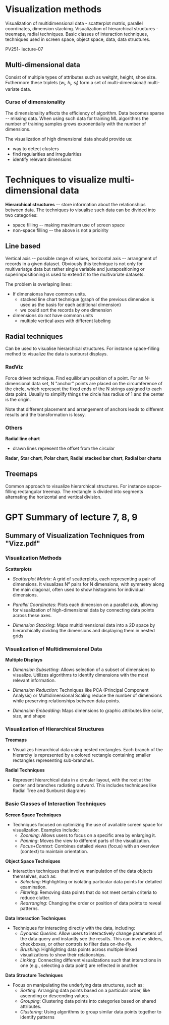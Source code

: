 # Visualization methods

 Visualization of multidimensional data - scatterplot matrix, parallel coordinates, dimension stacking. Visualization of hierarchical structures - treemaps, radial techniques. Basic classes of interaction techniques, techniques used in screen space, object space, data, data structures.

PV251- lecture-07

 ## Multi-dimensional data

Consist of multiple types of attributes such as weitght, height, shoe size. Futhermore these triplets ($w_i$, $h_i$, $s_i$) form a set of multi-dimensional/ multi-variate data.

### Curse of dimensionality

The dimensionality affects the efficiency of algorithm. Data becomes sparse -- missing data.
When using such data for training ML algorithms the number of training samples grows exponentially with the number of dimensions.


The visualization of high dimensional data should provide us:

- way to detect clusters
- find regularities and irregularities
- identify relevant dimensions

# Techniques to visualize multi-dimensional data

**Hierarchical structures** -- store information about the relationships between data. The techniques to visualise such data can be divided into two categories:
- space filling -- making maximum use of screen space
- non-space filling -- the above is not a prioirity



## Line based
Vertical axis -- possible range of values, horizontal axis -- arrangment of records in a given dataset. Obviously this technique is not only for multivariatge data but rather single variable and juxtapositioning or superimpositioning is used to extend it to the multivariate datasets. 

The problem is overlaping lines:

- If dimensionss have common units.
  - stacked line chart technique (graph of the previous dimension is used as the basis for each additional dimension)
  - we could sort the records by one dimension
- dimensions do not have common units
  - multiple vertical axes with different labeling


## Radial techniques

Can be used to visualise hierarchical structures. For instance space-filling method to visualize the data is sunburst displays.

### RadViz
Force driven technique. Find equilibrium position of a point. For an N-dimensional data set, N "anchor" points are placed on the circumference of the circle, which represent the fixed ends of the N strings assigned to each data point. Usually to simplify things the circle has radius of 1 and the center is the origin.

Note that different placement and arrangement of anchors leads to different results and the transformation is lossy.


### Others
**Radial line chart**
-  drawn lines represent the offset from the circular 

**Radar**, **Star chart**, **Polar chart**, **Radial stacked bar chart**, **Radial bar charts**

## Treemaps

Common approach to visualize hierarchical structures. For instance sapce-filling rectangular treemap. The rectangle is divided into segments alternating the horizontal and vertical division.



# GPT Summary of lecture 7, 8, 9

## Summary of Visualization Techniques from "Vizz.pdf"

### Visualization Methods

**Scatterplots**
- *Scatterplot Matrix*: A grid of scatterplots, each representing a pair of dimensions. It visualizes N² pairs for N dimensions, with symmetry along the main diagonal, often used to show histograms for individual dimensions.
  
- *Parallel Coordinates*: Plots each dimension on a parallel axis, allowing for visualization of high-dimensional data by connecting data points across these axes.

- *Dimension Stacking*: Maps multidimensional data into a 2D space by hierarchically dividing the dimensions and displaying them in nested grids
  
### Visualization of Multidimensional Data

**Multiple Displays**
- *Dimension Subsetting*: Allows selection of a subset of dimensions to visualize. Utilizes algorithms to identify dimensions with the most relevant information.

- *Dimension Reduction*: Techniques like PCA (Principal Component Analysis) or Multidimensional Scaling reduce the number of dimensions while preserving relationships between data points.

- *Dimension Embedding*: Maps dimensions to graphic attributes like color, size, and shape 

### Visualization of Hierarchical Structures

**Treemaps**
- Visualizes hierarchical data using nested rectangles. Each branch of the hierarchy is represented by a colored rectangle containing smaller rectangles representing sub-branches.

**Radial Techniques**
- Represent hierarchical data in a circular layout, with the root at the center and branches radiating outward. This includes techniques like Radial Tree and Sunburst diagrams 
  
### Basic Classes of Interaction Techniques

**Screen Space Techniques**
- Techniques focused on optimizing the use of available screen space for visualization. Examples include:
  - *Zooming*: Allows users to focus on a specific area by enlarging it.
  - *Panning*: Moves the view to different parts of the visualization.
  - *Focus+Context*: Combines detailed views (focus) with an overview (context) to maintain orientation.

**Object Space Techniques**
- Interaction techniques that involve manipulation of the data objects themselves, such as:
  - *Selecting*: Highlighting or isolating particular data points for detailed examination.
  - *Filtering*: Removing data points that do not meet certain criteria to reduce clutter.
  - *Rearranging*: Changing the order or position of data points to reveal patterns.

**Data Interaction Techniques**
- Techniques for interacting directly with the data, including:
  - *Dynamic Queries*: Allow users to interactively change parameters of the data query and instantly see the results. This can involve sliders, checkboxes, or other controls to filter data on-the-fly.
  - *Brushing*: Highlighting data points across multiple linked visualizations to show their relationships.
  - *Linking*: Connecting different visualizations such that interactions in one (e.g., selecting a data point) are reflected in another.

**Data Structure Techniques**
- Focus on manipulating the underlying data structures, such as:
  - *Sorting*: Arranging data points based on a particular order, like ascending or descending values.
  - *Grouping*: Clustering data points into categories based on shared attributes.
  - *Clustering*: Using algorithms to group similar data points together to identify patterns 